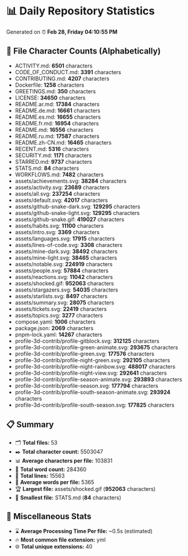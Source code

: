 # 📊 Daily Repository Statistics
Generated on ⏰ **Feb 28, Friday 04:10:55 PM**

## 📂 File Character Counts (Alphabetically)
- ACTIVITY.md: **6501** characters
- CODE_OF_CONDUCT.md: **3391** characters
- CONTRIBUTING.md: **4207** characters
- Dockerfile: **1258** characters
- GREETINGS.md: **350** characters
- LICENSE: **34650** characters
- README.ar.md: **17384** characters
- README.de.md: **16661** characters
- README.es.md: **16655** characters
- README.fr.md: **16954** characters
- README.md: **16556** characters
- README.ru.md: **17587** characters
- README.zh-CN.md: **16465** characters
- RECENT.md: **5316** characters
- SECURITY.md: **1171** characters
- STARRED.md: **9737** characters
- STATS.md: **84** characters
- WORKFLOWS.md: **7482** characters
- assets/achievements.svg: **38284** characters
- assets/activity.svg: **23689** characters
- assets/all.svg: **237254** characters
- assets/default.svg: **42017** characters
- assets/github-snake-dark.svg: **129295** characters
- assets/github-snake-light.svg: **129295** characters
- assets/github-snake.gif: **419027** characters
- assets/habits.svg: **11100** characters
- assets/intro.svg: **3369** characters
- assets/languages.svg: **17915** characters
- assets/lines-of-code.svg: **3308** characters
- assets/mine-dark.svg: **38492** characters
- assets/mine-light.svg: **38465** characters
- assets/notable.svg: **224919** characters
- assets/people.svg: **57884** characters
- assets/reactions.svg: **11042** characters
- assets/shocked.gif: **952063** characters
- assets/stargazers.svg: **54035** characters
- assets/starlists.svg: **8497** characters
- assets/summary.svg: **28075** characters
- assets/tickets.svg: **22419** characters
- assets/topics.svg: **3277** characters
- compose.yaml: **1006** characters
- package.json: **2069** characters
- pnpm-lock.yaml: **14267** characters
- profile-3d-contrib/profile-gitblock.svg: **312125** characters
- profile-3d-contrib/profile-green-animate.svg: **293675** characters
- profile-3d-contrib/profile-green.svg: **177576** characters
- profile-3d-contrib/profile-night-green.svg: **292105** characters
- profile-3d-contrib/profile-night-rainbow.svg: **488017** characters
- profile-3d-contrib/profile-night-view.svg: **292641** characters
- profile-3d-contrib/profile-season-animate.svg: **293893** characters
- profile-3d-contrib/profile-season.svg: **177794** characters
- profile-3d-contrib/profile-south-season-animate.svg: **293924** characters
- profile-3d-contrib/profile-south-season.svg: **177825** characters

## 📋 Summary
- 🗂️ **Total files:** 53
- ✒️ **Total character count:** 5503047
- 📊 **Average characters per file:** 103831
- 📝 **Total word count:** 284360
- 🧾 **Total lines:** 15563
- 📐 **Average words per file:** 5365
- 🏆 **Largest file:** assets/shocked.gif (**952063** characters)
- 🥉 **Smallest file:** STATS.md (**84** characters)

## 🌟 Miscellaneous Stats
- ⌛ **Average Processing Time Per file:** ~0.5s (estimated)
- 🔥 **Most common file extension:** yml
- 🌐 **Total unique extensions:** 40
